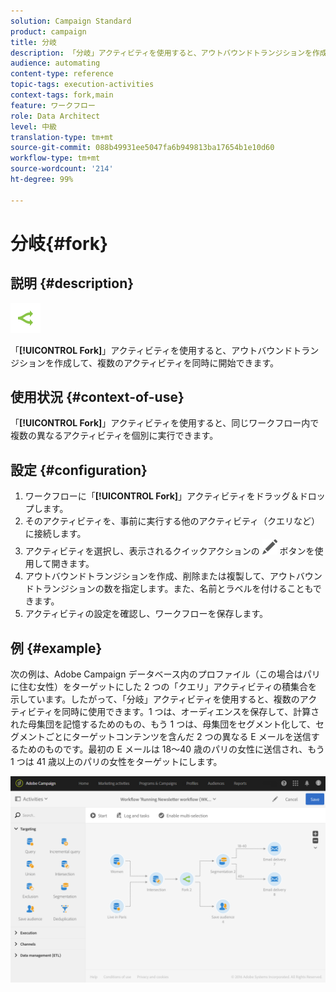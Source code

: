 ```yaml
---
solution: Campaign Standard
product: campaign
title: 分岐
description: 「分岐」アクティビティを使用すると、アウトバウンドトランジションを作成して、複数のアクティビティを同時に開始できます。
audience: automating
content-type: reference
topic-tags: execution-activities
context-tags: fork,main
feature: ワークフロー
role: Data Architect
level: 中級
translation-type: tm+mt
source-git-commit: 088b49931ee5047fa6b949813ba17654b1e10d60
workflow-type: tm+mt
source-wordcount: '214'
ht-degree: 99%

---
```



# 分岐{#fork}

## 説明 {#description}

![](assets/fork.png)

「**[!UICONTROL Fork]**」アクティビティを使用すると、アウトバウンドトランジションを作成して、複数のアクティビティを同時に開始できます。

## 使用状況 {#context-of-use}

「**[!UICONTROL Fork]**」アクティビティを使用すると、同じワークフロー内で複数の異なるアクティビティを個別に実行できます。

## 設定 {#configuration}

1. ワークフローに「**[!UICONTROL Fork]**」アクティビティをドラッグ＆ドロップします。
1. そのアクティビティを、事前に実行する他のアクティビティ（クエリなど）に接続します。
1. アクティビティを選択し、表示されるクイックアクションの ![](assets/edit_darkgrey-24px.png) ボタンを使用して開きます。
1. アウトバウンドトランジションを作成、削除または複製して、アウトバウンドトランジションの数を指定します。また、名前とラベルを付けることもできます。
1. アクティビティの設定を確認し、ワークフローを保存します。

## 例 {#example}

次の例は、Adobe Campaign データベース内のプロファイル（この場合はパリに住む女性）をターゲットにした 2 つの「クエリ」アクティビティの積集合を示しています。したがって、「分岐」アクティビティを使用すると、複数のアクティビティを同時に使用できます。1 つは、オーディエンスを保存して、計算された母集団を記憶するためのもの、もう 1 つは、母集団をセグメント化して、セグメントごとにターゲットコンテンツを含んだ 2 つの異なる E メールを送信するためのものです。最初の E メールは 18～40 歳のパリの女性に送信され、もう 1 つは 41 歳以上のパリの女性をターゲットにします。

![](assets/wkf_fork_example.png)

